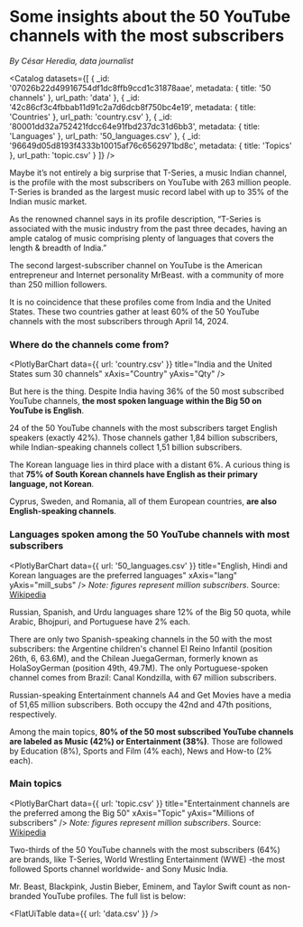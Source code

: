 # Some insights about the 50 YouTube channels with the most subscribers 

*By César Heredia, data journalist*

<Catalog
  datasets={[
    {
      _id: '07026b22d49916754df1dc8ffb9ccd1c31878aae',
      metadata: {
        title: '50 channels'
      },
      url_path: 'data'
    },
    {
      _id: '42c86cf3c4fbbab11d91c2a7d6dcb8f750bc4e19',
      metadata: {
        title: 'Countries'
      },
      url_path: 'country.csv'
    },
    {
      _id: '80001dd32a752421fdcc64e91fbd237dc31d6bb3',
      metadata: {
        title: 'Languages'
      },
      url_path: '50_languages.csv'
    },
    {
      _id: '96649d05d8193f4333b10015af76c6562971bd8c',
      metadata: {
        title: 'Topics'
      },
      url_path: 'topic.csv'
    }
  ]}
 />

Maybe it’s not entirely a big surprise that T-Series, a music Indian channel, is the profile with the most subscribers on YouTube with 263 million people. T-Series is branded as the largest music record label with up to 35% of the Indian music market. 

As the renowned channel says in its profile description, “T-Series is associated with the music industry from the past three decades, having an ample catalog of music comprising plenty of languages that covers the length & breadth of India.”

The second largest-subscriber channel on YouTube is the American entrepreneur and Internet personality MrBeast. with a community of more than 250 million followers. 

It is no coincidence that these profiles come from India and the United States. These two countries gather at least 60% of the 50 YouTube channels with the most subscribers through April 14, 2024.

### Where do the channels come from?
<PlotlyBarChart
  data={{
    url: 'country.csv'
  }}
  title="India and the United States sum 30 channels"
  xAxis="Country"
  yAxis="Qty"
/>

But here is the thing. Despite India having 36% of the 50 most subscribed YouTube channels, **the most spoken language within the Big 50 on YouTube is English**.

24 of the 50 YouTube channels with the most subscribers target English speakers (exactly 42%). Those channels gather 1,84 billion subscribers, while Indian-speaking channels collect 1,51 billion subscribers.

The Korean language lies in third place with a distant 6%. A curious thing is that **75% of South Korean channels have English as their primary language, not Korean**.

Cyprus, Sweden, and Romania, all of them European countries, **are also English-speaking channels**.

### Languages spoken among the 50 YouTube channels with most subscribers
<PlotlyBarChart
  data={{
    url: '50_languages.csv'
  }}
  title="English, Hindi and Korean languages are the preferred languages"
  xAxis="lang"
  yAxis="mill_subs"
/>
*Note: figures represent million subscribers*. Source: [Wikipedia](https://en.wikipedia.org/wiki/List_of_most-subscribed_YouTube_channels)

Russian, Spanish, and Urdu languages share 12% of the Big 50 quota, while Arabic, Bhojpuri, and Portuguese have 2% each.

There are only two Spanish-speaking channels in the 50 with the most subscribers: the Argentine children's channel El Reino Infantil (position 26th, 6, 63.6M), and the Chilean JuegaGerman, formerly known as HolaSoyGerman (position 49th, 49.7M). The only Portuguese-spoken channel comes from Brazil: Canal Kondzilla, with 67 million subscribers.

Russian-speaking Entertainment channels A4 and Get Movies have a media of 51,65 million subscribers. Both occupy the 42nd and 47th positions, respectively.

Among the main topics, **80% of the 50 most subscribed YouTube channels are labeled as Music (42%) or Entertainment (38%)**. Those are followed by Education (8%), Sports and Film (4% each), News and How-to (2% each).

### Main topics
<PlotlyBarChart
  data={{
    url: 'topic.csv'
  }}
  title="Entertainment channels are the preferred among the Big 50"
  xAxis="Topic"
  yAxis="Millions of subscribers"
/>
*Note: figures represent million subscribers*. Source: [Wikipedia](https://en.wikipedia.org/wiki/List_of_most-subscribed_YouTube_channels)

Two-thirds of the 50 YouTube channels with the most subscribers (64%) are brands, like T-Series, World Wrestling Entertainment (WWE) -the most followed Sports channel worldwide- and Sony Music India.

Mr. Beast, Blackpink, Justin Bieber, Eminem, and Taylor Swift count as non-branded YouTube profiles. The full list is below:

<FlatUiTable
  data={{
    url: 'data.csv'
  }}
/>
